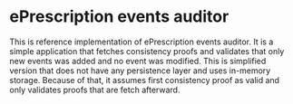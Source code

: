 # ePrescription events auditor
This is reference implementation of ePrescription events auditor. It is a simple application that fetches consistency
proofs and validates that only new events was added and no event was modified. This is simplified version that does not
have any persistence layer and uses in-memory storage. Because of that, it assumes first consistency proof as valid and 
only validates proofs that are fetch afterward.